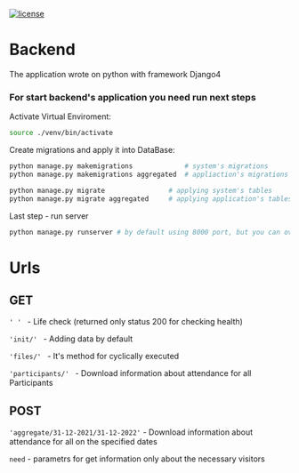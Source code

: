 [![license](https://img.shields.io/github/license/mashape/apistatus.svg)]()

# Backend
The application wrote on python with framework Django4

### For start backend's application you need run next steps

Activate Virtual Enviroment:
```bash
source ./venv/bin/activate
```
Create migrations and apply it into DataBase:
```bash
python manage.py makemigrations             # system's migrations 
python manage.py makemigrations aggregated  # appliaction's migrations

python manage.py migrate                # applying system's tables
python manage.py migrate aggregated     # applying application's tables
```

Last step - run server
``` bash
python manage.py runserver # by default using 8000 port, but you can overwrite it python manage.py runserver 8000

```


# Urls

## GET
```' ' ``` - Life check (returned only status 200 for checking health)

```'init/' ``` - Adding data by default

```'files/' ``` - It's method for cyclically executed

```'participants/' ``` - Download information about attendance for all Participants

## POST
``` 'aggregate/31-12-2021/31-12-2022' ``` - Download information about attendance for all on the specified dates

``` need ``` - parametrs for get information only about the necessary visitors
